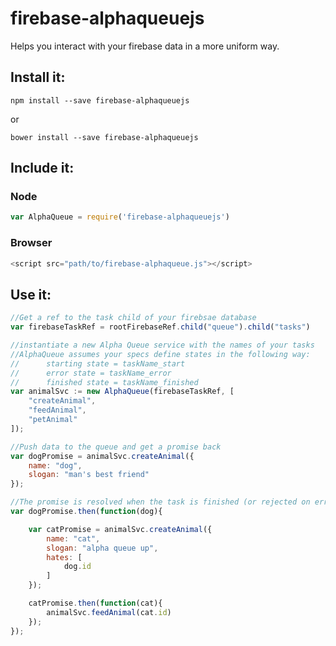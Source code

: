 # firebase-alphaqueuejs
Helps you interact with your firebase data in a more uniform way.

## Install it:

`npm install --save firebase-alphaqueuejs`

or

`bower install --save firebase-alphaqueuejs`

## Include it:

### Node
```js
var AlphaQueue = require('firebase-alphaqueuejs')
```

### Browser
```js
<script src="path/to/firebase-alphaqueue.js"></script>
```


## Use it:
```js
//Get a ref to the task child of your firebsae database
var firebaseTaskRef = rootFirebaseRef.child("queue").child("tasks")

//instantiate a new Alpha Queue service with the names of your tasks
//AlphaQueue assumes your specs define states in the following way:
//      starting state = taskName_start
//      error state = taskName_error
//      finished state = taskName_finished
var animalSvc := new AlphaQueue(firebaseTaskRef, [
    "createAnimal",
    "feedAnimal",
    "petAnimal"
]);

//Push data to the queue and get a promise back
var dogPromise = animalSvc.createAnimal({
    name: "dog",
    slogan: "man's best friend"
});

//The promise is resolved when the task is finished (or rejected on error)
var dogPromise.then(function(dog){

    var catPromise = animalSvc.createAnimal({
        name: "cat",
        slogan: "alpha queue up",
        hates: [
            dog.id
        ]
    });

    catPromise.then(function(cat){
        animalSvc.feedAnimal(cat.id)
    });
});

```
